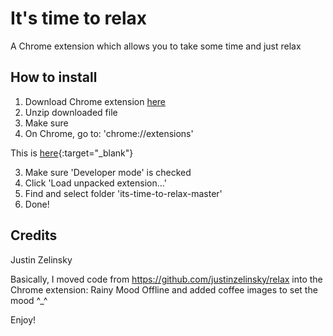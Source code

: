 # It's time to relax

A Chrome extension which allows you to take some time and just relax

## How to install

1) Download Chrome extension [here](https://github.com/julieeeeeee/its-time-to-relax/blob/master/background.html?raw=true)
2) Unzip downloaded file
3) Make sure 
2) On Chrome, go to: 'chrome://extensions'

This is [here](http://google.com){:target="_blank"}



3) Make sure 'Developer mode' is checked
4) Click 'Load unpacked extension...'
5) Find and select folder 'its-time-to-relax-master'
6) Done!

## Credits

Justin Zelinsky

Basically, I moved code from https://github.com/justinzelinsky/relax into the Chrome extension: Rainy Mood Offline and added coffee images to set the mood ^_^

Enjoy!
